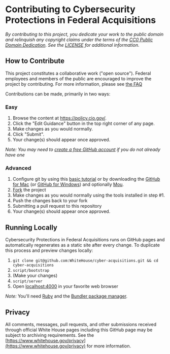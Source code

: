 # Contributing to Cybersecurity Protections in Federal Acquisitions 

*By contributing to this project, you dedicate your work to the public domain and relinquish any copyright claims under the terms of the [CC0 Public Domain Dedication](https://creativecommons.org/publicdomain/zero/1.0/). See the [LICENSE](https://github.com/WhiteHouse/cyber-acquisitions/blob/master/LICENSE.md) for additional information.*

## How to Contribute

This project constitutes a collaborative work ("open source"). Federal employees and members of the public are encouraged to improve the project by contributing. For more information, please see [the FAQ](https://project-open-data.cio.gov/faq/)

Contributions can be made, primarily in two ways:

### Easy

1. Browse the content at https://policy.cio.gov/.
2. Click the "Edit Guidance" button in the top right corner of any page.
3. Make changes as you would normally.
4. Click "Submit".
5. Your change(s) should appear once approved.

*Note: You may need to [create a free GitHub account](https://github.com/signup/free) if you do not already have one*

### Advanced

1. Configure git by using this [basic tutorial](https://help.github.com/articles/set-up-git) or by downloading the [GitHub for Mac](https://mac.github.com/) (or [GitHub for Windows](https://windows.github.com/)) and optionally [Mou](https://mouapp.com/).
2. [Fork](https://help.github.com/articles/fork-a-repo) the project
3. Make changes as you would normally using the tools installed in step #1.
4. Push the changes back to your fork
5. Submitting a pull request to this repository
6. Your change(s) should appear once approved.

## Running Locally

Cybersecurity Protections in Federal Acquisitions runs on GitHub pages and automatically regenerates as a static site after every change. To duplicate this process and preview changes locally:

1. `git clone git@github.com:WhiteHouse/cyber-acquisitions.git && cd cyber-acquisitions`
2. `script/bootstrap`
3. (Make your changes)
4. `script/server`
5. Open [localhost:4000](https://localhost:4000) in your favorite web browser

*Note:* You'll need [Ruby](https://www.ruby-lang.org/) and the [Bundler package manager](https://gembundler.com/).

## Privacy

All comments, messages, pull requests, and other submissions received through official White House pages including this GitHub page may be subject to archiving requirements. See the [https://www.whitehouse.gov/privacy](https://www.whitehouse.gov/privacy) for more information.
